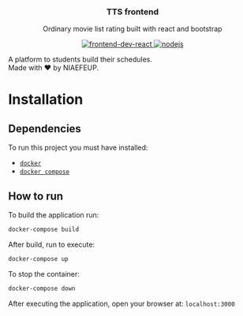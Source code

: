 <p align="center"> 
  <h3 align="center"> TTS frontend </h3> 
  <p align="center"> Ordinary movie list rating built with react and bootstrap </p> 
  <p align="center"> 
    <a href="https://reactjs.org/"> 
      <img src="https://img.shields.io/badge/react-v17.0.1-inactive&?style=for-the-badge&logo=react" alt="frontend-dev-react">
    </a> 
    <a href="https://nodejs.com/"> 
      <img src="https://img.shields.io/badge/nodejs-v16-red&?style=for-the-badge&logo=node.js" alt="nodejs"> 
    </a> 
  </p>
</p> 

A platform to students build their schedules.  
Made with :heart: by NIAEFEUP.

# Installation 

## Dependencies 
To run this project you must have installed:
- [`docker`](https://www.docker.com/)
- [`docker compose`](https://www.docker.com/)

## How to run 
To build the application run: 
```bash
docker-compose build
```

After build, run to execute:
```bash
docker-compose up
```

To stop the container: 
```bash 
docker-compose down
```

After executing the application, open your browser at: `localhost:3000`
